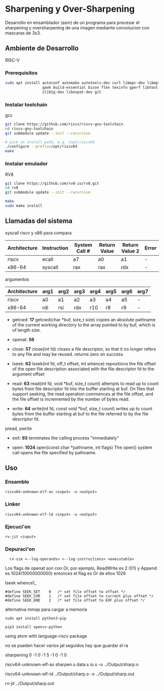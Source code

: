 # Sharpening y Over-Sharpening
Desarrollo en ensamblador (asm) de un programa para procesar el sharpening y oversharpening de una imagen mediante convolucion con mascaras de 3x3.

## Ambiente de Desarrollo
RISC-V

### Prerequisitos
```bash
sudo apt install autoconf automake autotools-dev curl libmpc-dev libmpfr-dev libgmp-dev \
                 gawk build-essential bison flex texinfo gperf libtool patchutils bc \
                 zlib1g-dev libexpat-dev git
```
### Instalar toolchain
gcc
```bash
git clone https://github.com/riscv/riscv-gnu-toolchain
cd riscv-gnu-toolchain
git submodule update --init --recursive

# pick an install path, e.g. /opt/riscv64
./configure --prefix=/opt/riscv64
make
```

### Instalar emulador
RV8
```bash
git clone https://github.com/rv8-io/rv8.git
cd rv8
git submodule update --init --recursive

make
sudo make install
```
## Llamadas del sistema
syscall riscv y x86 para compara

| Architecture | Instruction | System Call # | Return Value | Return Value 2 | Error |
|--------------|-------------|---------------|--------------|----------------|-------|
| riscv        | ecall       | a7            | a0           | a1             | -     |
| x86-64       | syscall     | rax           | rax          | rdx            | -     |


argumentos

| Architecture | arg1 | arg2 | arg3 | arg4 | arg5 | arg6 | arg7 |
|--------------|------|------|------|------|------|------|------|
| riscv        | a0   | a1   | a2   | a3   | a4   | a5   | -    |
| x86-64       | rdi  | rsi  | rdx  | r10  | r8   | r9   | -    |

- getcwd: **17**
getcwd(char \*buf, size_t size) copies an absolute pathname of the current working directory to the array pointed to by buf, which is of length size.

- openat: **56**

- close: **57**
close(int fd) closes a file descriptor, so that it no longer refers to any file and may be reused. returns zero on success

- lseek: **62**
lseek(int fd, off_t offset, int whence) repositions the file offset of the open file description associated with the file descriptor fd to the argument offset

- read: **63**
 read(int fd, void \*buf, size_t count) attempts to read up to count bytes from file descriptor fd into the buffer starting at buf.
 On files that support seeking, the read operation commences at the file offset, and the file offset is incremented by the number of bytes read.

- write: **64**
write(int fd, const void \*buf, size_t count) writes up to count bytes from the buffer starting at buf to the file referred to by the file descriptor fd.

pread, pwrite

- exit: **93**
terminates the calling process "immediately"

- open: **1024**
open(const char \*pathname, int flags)
The open() system call opens the file specified by pathname.

## Uso

### Ensamble
  ```
  riscv64-unknown-elf-as <input> -o <output>
  ```

### Linker
  ```
  riscv64-unknown-elf-ld <input> -o <output>
  ```

### Ejecuci'on
  ```
  rv-jit <input>
  ```
### Depuraci'on
```
  rv-sim <--log-operands> <--log-instructions> <executable>
```

Los flags de openat son con Or, por ejemplo, ReadWrite es 2 (01) y Append es 1024(10000000000) entonces el flag es Or de ellos 1026

lseek whence1_

```
#define SEEK_SET    0   /* set file offset to offset */
#define SEEK_CUR    1   /* set file offset to current plus offset */
#define SEEK_END    2   /* set file offset to EOF plus offset */
```

alternativa mmap para cargar a memoria


```sudo apt install python3-pip```

```pip3 install opencv-python```


using atom with language-riscv package


no se pueden hacer varios jal seguidos hay que guardar el ra

sharpening
0 -1 0
-1 5 -1
0 -1 0


riscv64-unknown-elf-as sharpen.s data.s io.s -o ../Output/sharp.o

riscv64-unknown-elf-ld ../Output/sharp.o -o ../Output/sharp.out

rv-jit  ../Output/sharp.out
